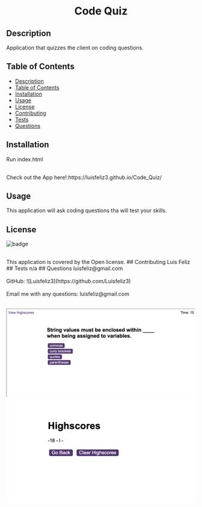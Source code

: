<h1 align="center">Code Quiz


## Description
 Application that quizzes the client on coding questions.
 
## Table of Contents
- [Description](#description)
- [Table of Contents](#table-of-contents)
- [Installation](#installation)
- [Usage](#usage)
- [License](#license)
- [Contributing](#contributing)
- [Tests](#tests)
- [Questions](#questions)
## Installation
 Run index.html

 <br />
 Check out the App here!:https://luisfeliz3.github.io/Code_Quiz/
<br />



## Usage
 This application will ask coding questions tha will test your skills.

  
## License
![badge](https://img.shields.io/badge/license-Open-brightgreen)
  
<br/>
This application is covered by the Open license. 
## Contributing
 Luis Feliz 
## Tests
 n/a
## Questions
 luisfeliz@gmail.com<br />
<br />
 GitHub: ![Luisfeliz3](https://github.com/Luisfeliz3)<br />
<br />
 Email me with any questions: luisfeliz@gmail.com<br /><br />

![ScreenShots](./img1.png)
![ScreenShots](./img2.png)

